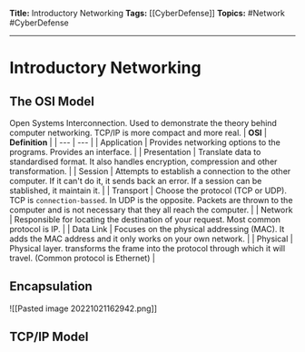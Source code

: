 **Title:** Introductory Networking
**Tags:** [[CyberDefense]]
**Topics:** #Network #CyberDefense 

---
# Introductory Networking
## The OSI Model
Open Systems Interconnection. Used to demonstrate the theory behind computer networking. TCP/IP is more compact and more real. 
| **OSI** | **Definition** |
| --- | --- |
| Application | Provides networking options to the programs. Provides an interface. |
| Presentation | Translate data to standardised format. It also handles encryption, compression and other transformation. | 
| Session | Attempts to establish a connection to the other computer. If it can't do it, it sends back an error. If a session can be stablished, it maintain it. |
| Transport | Choose the protocol (TCP or UDP). TCP is `connection-bassed`. In UDP is the opposite. Packets are thrown to the computer and is not necessary that they all reach the computer. |
| Network | Responsible for locating the destination of your request. Most common protocol is IP. |
| Data Link | Focuses on the physical addressing (MAC). It adds the MAC address and it only works on your own network. |
| Physical | Physical layer. transforms the frame into the protocol through which it will travel. (Common protocol is Ethernet) |

## Encapsulation
![[Pasted image 20221021162942.png]]

## TCP/IP Model
